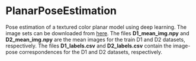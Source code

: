 # PlanarPoseEstimation
Pose estimation of a textured color planar model using deep learning. The image sets can be downloaded from [here](https://drive.google.com/file/d/1ekjJWqiP_yGI03aCx6OOPuHRh_C7_lHa/view?usp=sharing). The files **D1_mean_img.npy** and **D2_mean_img.npy** are the mean images for the train D1 and D2 datasets, respectively. The files **D1_labels.csv** and **D2_labels.csv** contain the image-pose correspondences for the D1 and D2 datasets, respectively.
